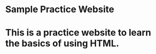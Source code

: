 <h1>Sample Practice Website<h1>

<p>This is a practice website to learn the basics of using HTML.<p>
